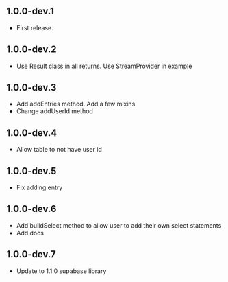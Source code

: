 ## 1.0.0-dev.1

* First release.

## 1.0.0-dev.2
* Use Result class in all returns. Use StreamProvider in example

## 1.0.0-dev.3
* Add addEntries method. Add a few mixins 
* Change addUserId method

## 1.0.0-dev.4
* Allow table to not have user id

## 1.0.0-dev.5
* Fix adding entry

## 1.0.0-dev.6
* Add buildSelect method to allow user to add their own select statements
* Add docs

## 1.0.0-dev.7
* Update to 1.1.0 supabase library


